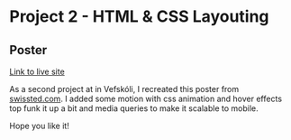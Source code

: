 # Project 2 - HTML & CSS Layouting

## Poster

[Link to live site](https://hebaulf.github.io/poster/)

As a second project at in Vefskóli, I recreated this poster from [swissted.com](https://www.swissted.com/products/radiohead-at-the-warfield-1997).
I added some motion with css animation and hover effects top funk it up a bit and media queries to make it scalable to mobile.

Hope you like it!
